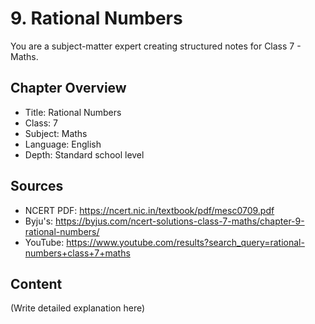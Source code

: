 # 9. Rational Numbers

You are a subject-matter expert creating structured notes for Class 7 - Maths.

## Chapter Overview
- Title: Rational Numbers
- Class: 7
- Subject: Maths
- Language: English
- Depth: Standard school level

## Sources
- NCERT PDF: https://ncert.nic.in/textbook/pdf/mesc0709.pdf
- Byju's: https://byjus.com/ncert-solutions-class-7-maths/chapter-9-rational-numbers/
- YouTube: https://www.youtube.com/results?search_query=rational-numbers+class+7+maths

## Content
(Write detailed explanation here)
